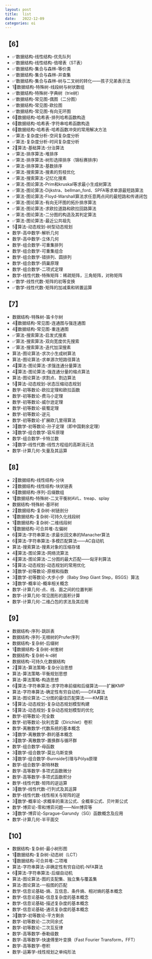```yaml
---
layout: post
title:  list
date:   2022-12-09
categories: oi
---
```


## 【6】
* ✅数据结构-线性结构-优先队列
* ✅数据结构-线性结构-倍增表（ST表）
* ✅数据结构-集合与森林-等价类
* ✅数据结构-集合与森林-并查集
* ✅数据结构-集合与森林-树与二叉树的转化——孩子兄弟表示法
* 1⃣️数据结构-特殊树-线段树与树状数组
* ✅数据结构-特殊树-字典树（trie树）
* ✅数据结构-常见图-偶图（二分图）
* ✅数据结构-常见图-欧拉图
* ✅数据结构-常见图-有向无环图
* 6⃣️数据结构-哈希表-排列哈希函数构造
* 6⃣️数据结构-哈希表-字符串哈希函数构造
* 6⃣️数据结构-哈希表-哈希函数冲突的常用解决方法
* ✅算法-复杂度分析-空间复杂度分析
* ✅算法-复杂度分析-时间复杂度分析
* 2⃣️算法-基础算法-分治算法
* ✅算法-排序算法-堆排序
* ✅算法-排序算法-树形选择排序（锦标赛排序)
* ✅算法-排序算法-基数排序
* ✅算法-搜索算法-搜素的剪枝优化
* ✅算法-搜索算法-记忆化搜素
* ✅算法-图论算法-Prim和kruskal等求最小生成树算法
* ✅算法-图论算法-Dijkstra、bellman_ford、SPFA等求单源最短路算法
* ✅算法-图论算法-Floyd-Warshall算法求任意两点间的最短路和传递闭包
* ✅算法-图论算法-有向无环图的拓扑排序算法
* ✅算法-图论算法-求欧拉道路和欧拉回路算法
* ✅算法-图论算法-二分图的构造及其判定算法
* ✅算法-图论算法-最近公共祖先
* 5⃣️算法-动态规划-树型动态规划
* 数学-高中数学-解析几何
* 数学-高中数学-立体几何
* 数学-组合数学-可重集排列
* 数学-组合数学-可重集组合
* 数学-组合数学-错排列、圆排列
* 数学-组合数学-鸽巢原理
* 数学-组合数学-二项式定理
* 数学-线性代数-特殊矩阵：稀疏矩阵，三角矩阵，对称矩阵
* ✅数学-线性代数-矩阵的初等变换
* ✅数学-线性代数-矩阵的加减乘和转置运算

## 【7】
* 数据结构-特殊树-笛卡尔树
* 4⃣️数据结构-常见图-连通图与强连通图
* 4⃣️数据结构-常见图-重连通图
* ✅算法-搜索算法-启发式搜素
* ✅算法-搜索算法-双向宽度优先搜索
* ✅算法-搜索算法-迭代加深搜素
* 算法-图论算法-求次小生成树算法
* 算法-图论算法-求单源次短路径算法
* 4⃣️算法-图论算法-求强连通分量算法
* 4⃣️算法-图论算法-强连通分量的缩点算法
* 算法-图论算法-求割点、割边算法
* 5⃣️算法-动态规划-状态压缩动态规划
* 数学-初等数论-欧拉定理和欧拉函数
* 数学-初等数论-费马小定理
* 数学-初等数论-威尔逊定理
* 数学-初等数论-裴蜀定理
* 数学-初等数论-逆元
* 数学-初等数论-扩展欧几里得算法
* 3⃣️数学-初等数论-孙子定理（即中国剩余定理）
* 3⃣️数学-组合数学-容斥原理
* 数学-组合数学-卡特兰数
* 3⃣️数学-线性代数-线性方程组的高斯消元法
* 数学-计算几何-矢量及其运算

## 【8】
* 2⃣️数据结构-线性结构-分块
* 2⃣️数据结构-线性结构-块状链表
* 6⃣️数据结构-序列-后缀数组
* 1⃣️数据结构-特殊树-二叉平衡树AVL、treap、splay
* 数据结构-特殊树-基环树
* 2⃣️数据结构-复杂树-树链剖分
* 1⃣️数据结构-复杂树-可持久化线段树
* 1⃣️数据结构-复杂树-二维线段树
* 1⃣️数据结构-可合并堆-左偏树
* 6⃣️算法-字符串算法-求最长回文串的Manacher算法
* 6⃣️算法-字符串算法-多模匹配算法——AC自动机
* 算法-搜索算法-搜素对象的压缩存储
* 4⃣️算法-图论算法-网络流算法
* 4⃣️算法-图论算法-二分图的最大匹配——匈牙利算法
* 5⃣️算法-动态规划-动态规划的常用优化
* 3⃣️数学-初等数论-原根和指数
* 3⃣️数学-初等数论-大步小步（Baby Step Giant Step，BSGS）算法
* 3⃣️数学-概率论-概率相关概念
* 数学-计算几何-点、线、面之间的位置判断
* 数学-计算几何-常见图形的面积计算
* 数学-计算几何-二维凸包的求法及其应用

## 【9】
* 数据结构-序列-跳跃表
* 数据结构-序列-无根树的Prufer序列
* 数据结构-复杂树-后缀树
* 1⃣️数据结构-复杂树-树套树
* 数据结构-复杂树-k-d树
* 数据结构-可持久化数据结构
* 2⃣️算法-算法策略-复杂分治思想
* 算法-算法策略-平衡规划思想
* 算法-算法策略-构造思想
* 6⃣️算法-字符串算法-求字符串前缀和后缀算法——扩展KMP
* 算法-字符串算法-确定性有穷自动机——DFA算法
* 算法-图论算法-二分图的最佳匹配算法——KM算法
* 5⃣️算法-动态规划-复杂动态规划模型构建
* 5⃣️算法-动态规划-复杂动态规划模型的优化
* 数学-初等数论-完全数
* 数学-初等数论-狄利克雷（Dirichlet）卷积
* 数学-离散数学-代数系统的基本概念
* 3⃣️数学-离散数学-群的基本概念
* 3⃣️数学-离散数学-置换群与循环群
* 数学-组合数学-母函数
* 3⃣️数学-组合数学-莫比乌斯变换
* 3⃣️数学-组合数学-Burnside引理与Pólya原理
* 数学-组合数学-斯特林数
* 数学-高等数学-多项式函数微分
* 数学-高等数学-多项式函数积分
* 数学-线性代数-矩阵的逆运算
* 3⃣️数学-线性代数-行列式及其运算
* 数学-线性代数-线性相关与矩阵的逆
* 3⃣️数学-概率论-求概率的乘法公式、全概率公式、贝叶斯公式
* 数学-博弈论-零和博弈问题——Nim博弈等
* 3⃣️数学-博弈论-Sprague-Garundy（SG）函数概念及应用
* 数学-计算几何-半平面交

## 【10】
* 数据结构-复杂树-最小树形图
* 1⃣️数据结构-复杂树-动态树（LCT）
* 1⃣️数据结构-可合并堆-二项堆
* 算法-字符串算法-非确定性有穷自动机-NFA算法
* 6⃣️算法-字符串算法-后缀自动机
* 算法-图论算法-图的支配集、独立集与覆盖集
* 算法-图论算法-一般图的匹配
* 数学-信息论基础-熵、互信息、条件熵、相对熵的基本概念
* 数学-信息论基础-信息复杂度的基本概念
* 数学-信息论基础-描述复杂度的基本概念
* 数学-信息论基础-通讯复杂度的基本概念
* 3⃣️数学-初等数论-平方剩余
* 数学-初等数论-二次同余式
* 数学-初等数论-二次互反律
* 数学-高等数学-泰勒级数
* 数学-高等数学-快速傅里叶变换（Fast Fourier Transform，FFT）
* 数学-高等数学-卷积
* 数学-运筹学-线性规划之单纯形法